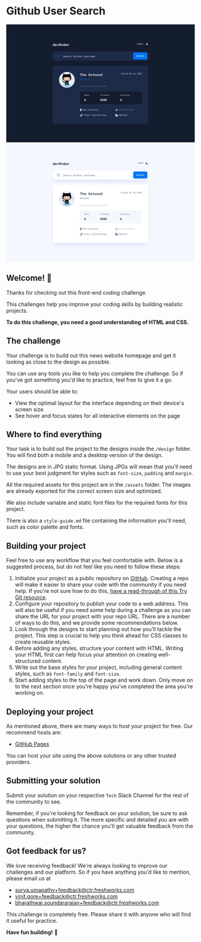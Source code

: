 # Github User Search

![Design preview for the Github User Search coding challenge](./design/desktop-dark.jpg)
![Design preview for the Github User Search coding challenge](./design/desktop-light.jpg)

## Welcome! 👋

Thanks for checking out this front-end coding challenge.

This challenges help you improve your coding skills by building realistic projects.

**To do this challenge, you need a good understanding of HTML and CSS.**

## The challenge

Your challenge is to build out this news website homepage and get it looking as close to the design as possible.

You can use any tools you like to help you complete the challenge. So if you've got something you'd like to practice, feel free to give it a go.

Your users should be able to:

- View the optimal layout for the interface depending on their device's screen size
- See hover and focus states for all interactive elements on the page

## Where to find everything

Your task is to build out the project to the designs inside the `/design` folder. You will find both a mobile and a desktop version of the design.

The designs are in JPG static format. Using JPGs will mean that you'll need to use your best judgment for styles such as `font-size`, `padding` and `margin`.

All the required assets for this project are in the `/assets` folder. The images are already exported for the correct screen size and optimized.

We also include variable and static font files for the required fonts for this project.

There is also a `style-guide.md` file containing the information you'll need, such as color palette and fonts.

## Building your project

Feel free to use any workflow that you feel comfortable with. Below is a suggested process, but do not feel like you need to follow these steps:

1. Initialize your project as a public repository on [GitHub](https://github.com/). Creating a repo will make it easier to share your code with the community if you need help. If you're not sure how to do this, [have a read-through of this Try Git resource](https://try.github.io/).
2. Configure your repository to publish your code to a web address. This will also be useful if you need some help during a challenge as you can share the URL for your project with your repo URL. There are a number of ways to do this, and we provide some recommendations below.
3. Look through the designs to start planning out how you'll tackle the project. This step is crucial to help you think ahead for CSS classes to create reusable styles.
4. Before adding any styles, structure your content with HTML. Writing your HTML first can help focus your attention on creating well-structured content.
5. Write out the base styles for your project, including general content styles, such as `font-family` and `font-size`.
6. Start adding styles to the top of the page and work down. Only move on to the next section once you're happy you've completed the area you're working on.

## Deploying your project

As mentioned above, there are many ways to host your project for free. Our recommend hosts are:

- [GitHub Pages](https://pages.github.com/)

You can host your site using the above solutions or any other trusted providers.

## Submitting your solution

Submit your solution on your respective `Tech` Slack Channel for the rest of the community to see.

Remember, if you're looking for feedback on your solution, be sure to ask questions when submitting it. The more specific and detailed you are with your questions, the higher the chance you'll get valuable feedback from the community.

## Got feedback for us?

We love receiving feedback! We're always looking to improve our challenges and our platform. So if you have anything you'd like to mention, please email us at

- surya.umapathy+feedback@ctr.freshworks.com
- vinit.gore+feedback@ctr.freshworks.com
- bharathwaj.soundararajan+feedback@ctr.freshworks.com

This challenge is completely free. Please share it with anyone who will find it useful for practice.

**Have fun building!** 🚀
